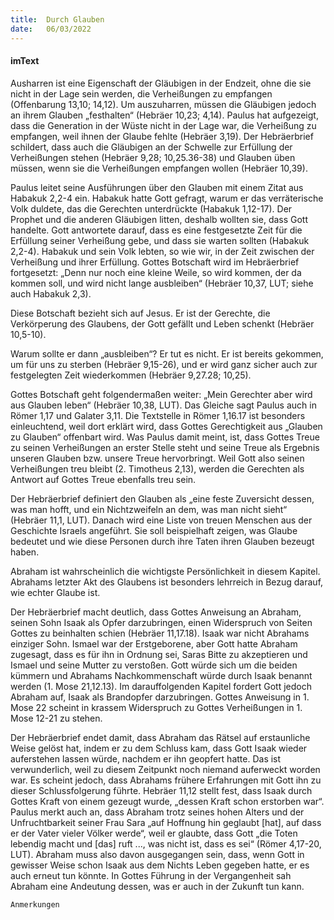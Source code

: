 ```yaml
---
title:  Durch Glauben
date:   06/03/2022
---
```


#### imText

Ausharren ist eine Eigenschaft der Gläubigen in der Endzeit, ohne die sie nicht in der Lage sein werden, die Verheißungen zu empfangen (Offenbarung 13,10; 14,12). Um auszuharren, müssen die Gläubigen jedoch an ihrem Glauben „festhalten“ (Hebräer 10,23; 4,14). Paulus hat aufgezeigt, dass die Generation in der Wüste nicht in der Lage war, die Verheißung zu empfangen, weil ihnen der Glaube fehlte (Hebräer 3,19). Der Hebräerbrief schildert, dass auch die Gläubigen an der Schwelle zur Erfüllung der Verheißungen stehen (Hebräer 9,28; 10,25.36-38) und Glauben üben müssen, wenn sie die Verheißungen empfangen wollen (Hebräer 10,39).

Paulus leitet seine Ausführungen über den Glauben mit einem Zitat aus Habakuk 2,2-4 ein. Habakuk hatte Gott gefragt, warum er das verräterische Volk duldete, das die Gerechten unterdrückte (Habakuk 1,12-17). Der Prophet und die anderen Gläubigen litten, deshalb wollten sie, dass Gott handelte. Gott antwortete darauf, dass es eine festgesetzte Zeit für die Erfüllung seiner Verheißung gebe, und dass sie warten sollten (Habakuk 2,2-4). Habakuk und sein Volk lebten, so wie wir, in der Zeit zwischen der Verheißung und ihrer Erfüllung. Gottes Botschaft wird im Hebräerbrief fortgesetzt: „Denn nur noch eine kleine Weile, so wird kommen, der da kommen soll, und wird nicht lange ausbleiben“ (Hebräer 10,37, LUT; siehe auch Habakuk 2,3).

Diese Botschaft bezieht sich auf Jesus. Er ist der Gerechte, die Verkörperung des Glaubens, der Gott gefällt und Leben schenkt (Hebräer 10,5-10).

Warum sollte er dann „ausbleiben“? Er tut es nicht. Er ist bereits gekommen, um für uns zu sterben (Hebräer 9,15-26), und er wird ganz sicher auch zur festgelegten Zeit wiederkommen (Hebräer 9,27.28; 10,25).

Gottes Botschaft geht folgendermaßen weiter: „Mein Gerechter aber wird aus Glauben leben“ (Hebräer 10,38, LUT). Das Gleiche sagt Paulus auch in Römer 1,17 und Galater 3,11. Die Textstelle in Römer 1,16.17 ist besonders einleuchtend, weil dort erklärt wird, dass Gottes Gerechtigkeit aus „Glauben zu Glauben“ offenbart wird. Was Paulus damit meint, ist, dass Gottes Treue zu seinen Verheißungen an erster Stelle steht und seine Treue als Ergebnis unseren Glauben bzw. unsere Treue hervorbringt. Weil Gott also seinen Verheißungen treu bleibt (2. Timotheus 2,13), werden die Gerechten als Antwort auf Gottes Treue ebenfalls treu sein.

Der Hebräerbrief definiert den Glauben als „eine feste Zuversicht dessen, was man hofft, und ein Nichtzweifeln an dem, was man nicht sieht“ (Hebräer 11,1, LUT). Danach wird eine Liste von treuen Menschen aus der Geschichte Israels angeführt. Sie soll beispielhaft zeigen, was Glaube bedeutet und wie diese Personen durch ihre Taten ihren Glauben bezeugt haben.

Abraham ist wahrscheinlich die wichtigste Persönlichkeit in diesem Kapitel. Abrahams letzter Akt des Glaubens ist besonders lehrreich in Bezug darauf, wie echter Glaube ist.

Der Hebräerbrief macht deutlich, dass Gottes Anweisung an Abraham, seinen Sohn Isaak als Opfer darzubringen, einen Widerspruch von Seiten Gottes zu beinhalten schien (Hebräer 11,17.18). Isaak war nicht Abrahams einziger Sohn. Ismael war der Erstgeborene, aber Gott hatte Abraham zugesagt, dass es für ihn in Ordnung sei, Saras Bitte zu akzeptieren und Ismael und seine Mutter zu verstoßen. Gott würde sich um die beiden kümmern und Abrahams Nachkommenschaft würde durch Isaak benannt werden (1. Mose 21,12.13). Im darauffolgenden Kapitel fordert Gott jedoch Abraham auf, Isaak als Brandopfer darzubringen. Gottes Anweisung in 1. Mose 22 scheint in krassem Widerspruch zu Gottes Verheißungen in 1. Mose 12-21 zu stehen.

Der Hebräerbrief endet damit, dass Abraham das Rätsel auf erstaunliche Weise gelöst hat, indem er zu dem Schluss kam, dass Gott Isaak wieder auferstehen lassen würde, nachdem er ihn geopfert hatte. Das ist verwunderlich, weil zu diesem Zeitpunkt noch niemand auferweckt worden war. Es scheint jedoch, dass Abrahams frühere Erfahrungen mit Gott ihn zu dieser Schlussfolgerung führte. Hebräer 11,12 stellt fest, dass Isaak durch Gottes Kraft von einem gezeugt wurde, „dessen Kraft schon erstorben war“. Paulus merkt auch an, dass Abraham trotz seines hohen Alters und der Unfruchtbarkeit seiner Frau Sara „auf Hoffnung hin geglaubt [hat], auf dass er der Vater vieler Völker werde“, weil er glaubte, dass Gott „die Toten lebendig macht und [das] ruft ..., was nicht ist, dass es sei“ (Römer 4,17-20, LUT). Abraham muss also davon ausgegangen sein, dass, wenn Gott in gewisser Weise schon Isaak aus dem Nichts Leben gegeben hatte, er es auch erneut tun könnte. In Gottes Führung in der Vergangenheit sah Abraham eine Andeutung dessen, was er auch in der Zukunft tun kann.


`Anmerkungen`
